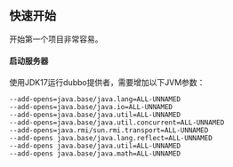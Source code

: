 
## 快速开始
开始第一个项目非常容易。

#### 启动服务器

使用JDK17运行dubbo提供者，需要增加以下JVM参数：

```
--add-opens=java.base/java.lang=ALL-UNNAMED 
--add-opens=java.base/java.io=ALL-UNNAMED 
--add-opens=java.base/java.util=ALL-UNNAMED 
--add-opens=java.base/java.util.concurrent=ALL-UNNAMED 
--add-opens=java.rmi/sun.rmi.transport=ALL-UNNAMED 
--add-opens java.base/java.lang.reflect=ALL-UNNAMED 
--add-opens java.base/java.util=ALL-UNNAMED 
--add-opens java.base/java.math=ALL-UNNAMED
```

